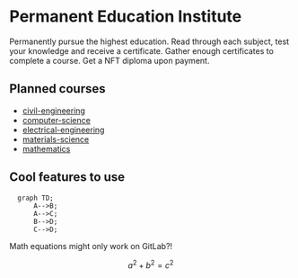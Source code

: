# Permanent Education Institute

Permanently pursue the highest education.
Read through each subject, test your knowledge and receive a certificate.
Gather enough certificates to complete a course.
Get a NFT diploma upon payment.
## Planned courses

- [civil-engineering](courses/civil-engineering.md)
- [computer-science](courses/computer-science.md)
- [electrical-engineering](courses/electrical-engineering.md)
- [materials-science](courses/materials-science.md)
- [mathematics](courses/mathematics.md)


## Cool features to use

```mermaid
  graph TD;
      A-->B;
      A-->C;
      B-->D;
      C-->D;
```

Math equations might only work on GitLab?!

```math
\tag{1} a^2+b^2=c^2
```